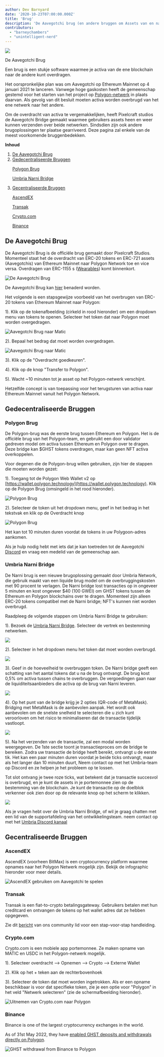 ```yaml
---
author: Dev Barnyard
date: '2020-10-23T07:00:00.000Z'
title: 'Brug'
description: 'De Aavegotchi brug (en andere bruggen om Assets van en naar Polygon te verplaatsen)'
contributors:
  - "barneychambers"
  - "unintelligent-nerd"
---
```


<div class="headerImageContainer">
<img class="headerImage" src="/bridge/aavegotchi-bridge.gif">
<p class="headerImageText">De Aavegotchi Brug</p>
</div>

Een brug is een stukje software waarmee je activa van de ene blockchain naar de andere kunt overdragen.

Het oorspronkelijke plan was om Aavegotchi op Ethereum Mainnet op 4 januari 2021 te lanceren. Vanwege hoge gaskosten heeft de gemeenschap gestemd voor het starten van het project op [Polygon-netwerk](/glossary#polygon) in plaats daarvan. Als gevolg van dit besluit moeten activa worden overbrugd van het ene netwerk naar het andere.

Om de overdracht van activa te vergemakkelijken, heeft Pixelcraft studios de Aavegotchi Bridge gemaakt waarmee gebruikers assets heen en weer kunnen verzenden over beide netwerken. Sindsdien zijn ook andere brugoplossingen ter plaatse gearriveerd. Deze pagina zal enkele van de meest voorkomende bruggenbedekken.

<div class="contentsBox">

**Inhoud**

<ol>
<li><a href=#aavegotchi-bridge>De Aavegotchi Brug</a></li>
<li><a href=#decentralized-bridges>Gedecentraliseerde Bruggen</a></li>
<p><a href=#polygon-bridge>Polygon Brug</a></p>
<p><a href=#umbria-narni-bridge>Umbria Narni Bridge</a></p>
<li><a href=#centralized-bridges>Gecentraliseerde Bruggen</a></li>
<p><a href=#ascendex>AscendEX</a></p>
<p><a href=#transak>Transak</a></p>
<p><a href=#crypto-com>Crypto.com</a></p>
<p><a href=#binance>Binance</a></p>
</ol>

</div>

## De Aavegotchi Brug

De Aavegotchi Brug is de officiële brug gemaakt door Pixelcraft Studios. Momenteel staat het de overdracht van ERC-20 tokens en ERC-721 assets (Aavegotchis) van Ethereum Mainnet naar Polygon Network toe en vice versa. Overdragen van ERC-1155 s ([Wearables](/wearables)) komt binnenkort.

<img class="bodyImage" src="/bridge/aavegotchi-bridge.png" alt="De Aavegotchi Brug" />

De Aavegotchi Brug kan [hier](https://aavegotchi.com/bridge) benaderd worden.

Het volgende is een stapsgewijze voorbeeld van het overbrugen van ERC-20 tokens van Ethereum Mainnet naar Polygon:

1). Klik op de tokenafbeelding (cirkeld in rood hieronder) om een dropdown menu van tokens te openen. Selecteer het token dat naar Polygon moet worden overgedragen.

<img class = "bodyImage" src = "/bridge/select-atoken-to-convert.png" alt = "Aavegotchi Brug naar Matic" />

2). Bepaal het bedrag dat moet worden overgedragen.

<img class = "bodyImage" src = "/bridge/amount-to-transfer-to-matic.png" alt = "Aavegotchi Brug naar Matic" />

3). Klik op de "Overdracht goedkeuren".

4). Klik op de knop "Transfer to Polygon".

5). Wacht ~10 minuten tot je asset op het Polygon-netwerk verschijnt.

Hetzelfde concept is van toepassing voor het terugsturen van activa naar Ethereum Mainnet vanuit het Polygon Network.

## Gedecentraliseerde Bruggen

### Polygon Brug
De Polygon-brug was de eerste brug tussen Ethereum en Polygon. Het is de officiële brug van het Polygon-team, en gebruikt een door validator gedreven model om activa tussen Ethereum en Polygon over te dragen. Deze bridge kan $GHST tokens overdragen, maar kan geen NFT activa overkoppelen.

Voor degenen die de Polygon-brug willen gebruiken, zijn hier de stappen die moeten worden gezet:

1). Toegang tot de Polygon Web Wallet v2 op [https://wallet.polygon.technology](https://wallet.polygon.technology). Klik op de Polygon Brug (omsingeld in het rood hieronder).

<img class="bodyImage" src="/bridge/polygon-bridge-frontpage.png" alt="Polygon Brug" />

2). Selecteer de token uit het dropdown menu, geef in het bedrag in het tekstvak en klik op de Overdracht knop

<img class="bodyImage" src="/bridge/polygon-bridge.png" alt="Polygon Brug" />

Het kan tot 10 minuten duren voordat de tokens in uw Polygoon-adres aankomen.

Als je hulp nodig hebt met iets dat je kan toetreden tot de Aavegotchi [Discord](https://discord.com/invite/rttCTkZ) en vraag een medelid van de gemeenschap aan.

### Umbria Narni Bridge
De Narni brug is een nieuwe brugoplossing gemaakt door Umbria Network, die gebruik maakt van een liquide brug model om de overbruggingskosten met 90 procent te verlagen. De Narni bridge lost transacties op in ongeveer 5 minuten en kost ongeveer $40 (100 GWEI) om GHST tokens tussen de Ethereum en Polygon blockchains over te dragen. Momenteel zijn alleen ERC-20 tokens compatibel met de Narni bridge; NFT's kunnen niet worden overbrugd.

Raadpleeg de volgende stappen om Umbria Narni Bridge te gebruiken:

1). Bezoek de [Umbria Narni Bridge](https://bridge.umbria.network/bridge). Selecteer de vertrek en bestemming netwerken.

<img class="bodyImage" src='/bridge/umbria-network-selection.png' />

2). Selecteer in het dropdown menu het token dat moet worden overbrugd.

<img class="bodyImage" src='/bridge/umbria-token-selection.png' />

3). Geef in de hoeveelheid te overbruggen token. De Narni bridge geeft een schatting van het aantal tokens dat u na de brug ontvangt. De brug kost 0,5% om activa tussen chains te overbruggen. De vergoedingen gaan naar de liquiditeitsaanbieders die activa op de brug van Narni leveren.

<img class="bodyImage" src='/bridge/umbria-fee-estimation.png' />

4). Op het punt van de bridge krijg je 2 opties (QR-code of MetaMask). Bridging met MetaMask is de aanbevolen aanpak. Het wordt ook aanbevolen om de snelste snelheid te selecteren die u zich kunt veroorloven om het risico te minimaliseren dat de transactie tijdelijk vastloopt.

<img class="bodyImage" src='/bridge/umbria-confirming-transaction.png' />

5). Na het verzenden van de transactie, zal een modal worden weergegeven. De 1ste sectie toont je transactieproces om de bridge te bereiken. Zodra uw transactie de bridge heeft bereikt, ontvangt u de eerste tik. Het kan een paar minuten duren voordat je beide ticks ontvangt, maar als het langer dan 10 minuten duurt, Neem contact op met het Umbria-team op Discord en ze helpen je het probleem op te lossen.

Tot slot ontvang je twee roze ticks, wat betekent dat je transactie succesvol is overbrugd, en je kunt de assets in je portemonnee zien op de bestemming van de blockchain. Je kunt de transactie op de doelblok verkenner ook zien door op de relevante knop op het scherm te klikken.

<img class="bodyImage" src='/bridge/umbria-confirmation.png' />

Als je vragen hebt over de Umbria Narni Bridge, of wil je graag chatten met een lid van de supportafdeling van het ontwikkelingsteam. neem contact op met het [Umbria Discord kanaal](https://discord.gg/8Ms7Cr4)

## Gecentraliseerde Bruggen

### AscendEX

AscendEX (voorheen BitMax) is een cryptocurrency platform waarmee opnames naar het Polygon Netwerk mogelijk zijn. Bekijk de infographic hieronder voor meer details.

<img class = "bodyImage" src = "/bridge/Using_AscendEX_and_play_Aavegotchi.jpg" alt = "AscendEX gebruiken om Aavegotchi te spelen" />

### Transak

Transak is een fiat-to-crypto betalingsgateway. Gebruikers betalen met hun creditcard en ontvangen de tokens op het wallet adres dat ze hebben opgegeven.

Zie dit [bericht](https://trasher.substack.com/p/buying-your-tokens-straight-into) van ons community lid voor een stap-voor-stap handleiding.

### Crypto.com

Crypto.com is een mobiele app portemonnee. Ze maken opname van MATIC en USDC in het Polygon-netwerk mogelijk.

1). Selecteer overdracht --> Opnemen --> Crypto --> Externe Wallet

2). Klik op het + teken aan de rechterbovenhoek

3). Selecteer de token dat moet worden ingetrokken. Als er een opname beschikbaar is voor dat specifieke token, zie je een optie voor "Polygon" in het veld "Netwerk selecteren" (zie de schermafbeelding hieronder).

<img class="bodyImage" src="/bridge/cryptocom-withdrawal.png" alt="Uitnemen van Crypto.com naar Polygon" />

### Binance

Binance is one of the largest cryptocurrency exchanges in the world.

As of 31st May 2022, they have [enabled GHST deposits and withdrawals directly on Polygon](https://blog.aavegotchi.com/binance-enables-ghst-deposits-and-withdrawals-on-polygon/).

<img class="bodyImage" src="/bridge/ghst-withdrawal-from-binance-to-polygon.png" alt="GHST withdrawal from Binance to Polygon" />